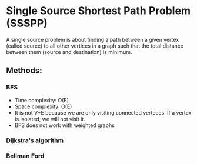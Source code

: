 # Single Source Shortest Path Problem (SSSPP)

A single source problem is about finding a path between a given vertex (called source) to all other vertices in a graph such that the total distance between them (source and destination) is minimum.

## Methods:
### BFS
- Time complexity: O(E)
- Space complexity: O(E)
- It is not V+E because we are only visiting connected verteces. If a vertex is isolated, we will not visit it.
- BFS does not work with weighted graphs
### Dijkstra's algorithm
### Bellman Ford